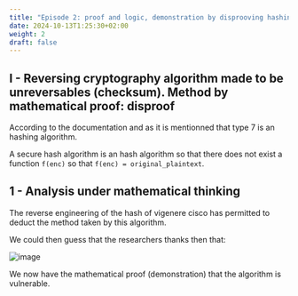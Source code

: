 ```yaml
---
title: "Episode 2: proof and logic, demonstration by disprooving hashing algorithm"
date: 2024-10-13T1:25:30+02:00
weight: 2
draft: false
---
```


## I - Reversing cryptography algorithm made to be unreversables (checksum). Method by mathematical proof: disproof

According to the documentation and as it is mentionned that type 7 is an hashing algorithm.

A secure hash algorithm is an hash algorithm so that there does not exist a function `f(enc)` so that `f(enc) = original_plaintext`. 

## 1 - Analysis under mathematical thinking


The reverse engineering of the hash of vigenere cisco has permitted to deduct the method taken by this algorithm.

We could then guess that the researchers thanks then that:

![image](/gogo-s-blog-cpe/from-0-to-crypto-by-projects/episode-2-proof-demonstration/theory-behind-type7-hash.png)

We now have the mathematical proof (demonstration) that the algorithm is vulnerable.